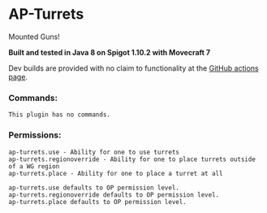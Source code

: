 # AP-Turrets
Mounted Guns! 

**Built and tested in Java 8 on Spigot 1.10.2 with Movecraft 7**

Dev builds are provided with no claim to functionality at the [GitHub actions page](https://github.com/APDevTeam/Ap-Turrets/actions).

### Commands:
```
This plugin has no commands.
```

### Permissions: 
```
ap-turrets.use - Ability for one to use turrets
ap-turrets.regionoverride - Ability for one to place turrets outside of a WG region
ap-turrets.place - Ability for one to place a turret at all

ap-turrets.use defaults to OP permission level.
ap-turrets.regionoverride defaults to OP permission level.
ap-turrets.place defaults to OP permission level.
```
